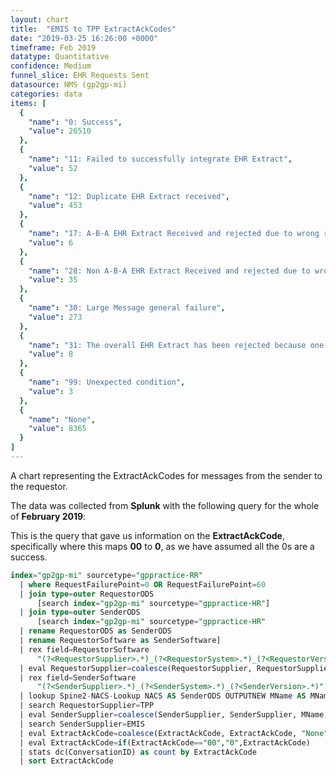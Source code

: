 ```yaml
---
layout: chart
title:  "EMIS to TPP ExtractAckCodes"
date: "2019-03-25 16:26:00 +0000"
timeframe: Feb 2019
datatype: Quantitative
confidence: Medium
funnel_slice: EHR Requests Sent
datasource: NMS (gp2gp-mi)
categories: data
items: [
  {
    "name": "0: Success",
    "value": 26510
  },
  {
    "name": "11: Failed to successfully integrate EHR Extract",
    "value": 52
  },
  {
    "name": "12: Duplicate EHR Extract received",
    "value": 453
  },
  {
    "name": "17: A-B-A EHR Extract Received and rejected due to wrong record or wrong patient",
    "value": 6
  },
  {
    "name": "28: Non A-B-A EHR Extract Received and rejected due to wrong record or wrong patient",
    "value": 35
  },
  {
    "name": "30: Large Message general failure",
    "value": 273
  },
  {
    "name": "31: The overall EHR Extract has been rejected because one or more attachments via Large Messages were not received",
    "value": 8
  },
  {
    "name": "99: Unexpected condition",
    "value": 3
  },
  {
    "name": "None",
    "value": 8365
  }
]
---
```

A chart representing the ExtractAckCodes for messages from the sender to the requestor.

The data was collected from **Splunk** with the following query for the whole of **February 2019**:

This is the query that gave us information on the **ExtractAckCode**, specifically where this maps **00** to **0**, as we have assumed all the 0s are a success.
```sql
index="gp2gp-mi" sourcetype="gppractice-RR"     
  | where RequestFailurePoint=0 OR RequestFailurePoint=60      
  | join type=outer RequestorODS
      [search index="gp2gp-mi" sourcetype="gppractice-HR"]      
  | join type=outer SenderODS          
      [search index="gp2gp-mi" sourcetype="gppractice-HR"            
  | rename RequestorODS as SenderODS            
  | rename RequestorSoftware as SenderSoftware]     
  | rex field=RequestorSoftware        
      "(?<RequestorSupplier>.*)_(?<RequestorSystem>.*)_(?<RequestorVersion>.*)"     
  | eval RequestorSupplier=coalesce(RequestorSupplier, RequestorSupplier, "Unknown")     
  | rex field=SenderSoftware        
      "(?<SenderSupplier>.*)_(?<SenderSystem>.*)_(?<SenderVersion>.*)"     
  | lookup Spine2-NACS-Lookup NACS AS SenderODS OUTPUTNEW MName AS MName     
  | search RequestorSupplier=TPP 
  | eval SenderSupplier=coalesce(SenderSupplier, SenderSupplier, MName, MName, "Unknown")     
  | search SenderSupplier=EMIS 
  | eval ExtractAckCode=coalesce(ExtractAckCode, ExtractAckCode, "None")
  | eval ExtractAckCode=if(ExtractAckCode=="00","0",ExtractAckCode)
  | stats dc(ConversationID) as count by ExtractAckCode 
  | sort ExtractAckCode
```
